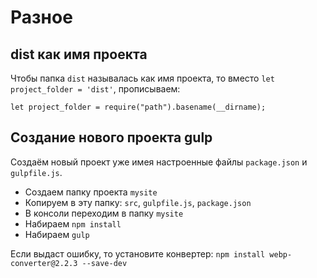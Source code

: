 # Разное

## dist как имя проекта
Чтобы папка `dist` называлась как имя проекта, то вместо `let project_folder = 'dist'`, прописываем:

    let project_folder = require("path").basename(__dirname);

## Создание нового проекта gulp
Создаём новый проект уже имея настроенные файлы `package.json` и `gulpfile.js`.

- Создаем папку проекта `mysite`
- Копируем в эту папку: `src`, `gulpfile.js`, `package.json`
- В консоли переходим в папку `mysite`
- Набираем `npm install`
- Набираем `gulp`

Если выдаст ошибку, то установите конвертер: `npm install webp-converter@2.2.3 --save-dev`
